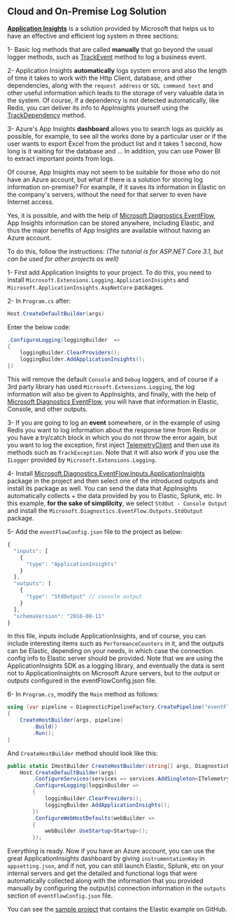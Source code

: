 ﻿ ## Cloud and On-Premise Log Solution
**[Application Insights](https://docs.microsoft.com/en-us/azure/azure-monitor/app/app-insights-overview)** is a solution provided by Microsoft that helps us to have an effective and efficient log system in three sections:

1- Basic log methods that are called **manually** that go beyond the usual logger methods, such as [TrackEvent](https://docs.microsoft.com/en-us/dotnet/api/microsoft.applicationinsights.telemetryclient.trackevent?view=azure-dotnet) method to log a business event.

2- Application Insights **automatically** logs system errors and also the length of time it takes to work with the Http Client, database, and other dependencies, along with the `request address` or `SQL command text` and other useful information which leads to the storage of very valuable data in the system.
Of course, if a dependency is not detected automatically, like Redis, you can deliver its info to AppInsights yourself using the [TrackDependency](https://docs.microsoft.com/en-us/dotnet/api/microsoft.applicationinsights.telemetryclient.trackdependency?view=azure-dotnet) method.


3- Azure's App Insights **dashboard** allows you to search logs as quickly as possible, for example, to see all the works done by a particular user or if the user wants to export Excel from the product list and it takes 1 second, how long is it waiting for the database and ...
In addition, you can use Power BI to extract important points from logs.

Of course, App Insights may not seem to be suitable for those who do not have an Azure account, but what if there is a solution for storing log information on-premise? For example, if it saves its information in Elastic on the company's servers, without the need for that server to even have Internet access.

Yes, it is possible, and with the help of [Microsoft Diagnostics EventFlow](https://github.com/Azure/diagnostics-eventflow), App Insights information can be stored anywhere, including Elastic, and thus the major benefits of App Insights are available without having an Azure account.

To do this, follow the instructions: *(The tutorial is for ASP.NET Core 3.1, but can be used for other projects as well)*

1- First add Application Insights to your project. To do this, you need to install `Microsoft.Extensions.Logging.ApplicationInsights` and `Microsoft.ApplicationInsights.AspNetCore` packages.

2- In `Program.cs` after:
```csharp
Host.CreateDefaultBuilder(args)
```

Enter the below code:
```csharp
.ConfigureLogging(loggingBuilder  =>
{
    loggingBuilder.ClearProviders();
    loggingBuilder.AddApplicationInsights();
})
```

This will remove the default `Console` and `Debug` loggers, and of course if a 3rd party library has used `Microsoft.Extensions.Logging`, the log information will also be given to AppInsights, and finally, with the help of [Microsoft Diagnostics EventFlow](https://github.com/Azure/diagnostics-eventflow), you will have that information in Elastic, Console, and other outputs.

3- If you are going to log an **event** somewhere, or in the example of using Redis you want to log information about the response time from Redis or you have a try/catch block in which you do not throw the error again, but you want to log the exception, first inject [TelemetryClient](https://docs.microsoft.com/en-us/dotnet/api/microsoft.applicationinsights.telemetryclient?view=azure-dotnet) and then use its methods such as `TrackException`. 
Note that it will also work if you use the `ILogger` provided by `Microsoft.Extensions.Logging`.

4- Install [Microsoft.Diagnostics.EventFlow.Inputs.ApplicationInsights](https://www.nuget.org/packages/Microsoft.Diagnostics.EventFlow.Inputs.ApplicationInsights/) package in the project and then select one of the introduced outputs and install its package as well. You can send the data that AppInsights automatically collects + the data provided by you to Elastic, Splunk, etc.
In this example, **for the sake of simplilcity**, we select `StdOut - Console Output` and install the `Microsoft.Diagnostics.EventFlow.Outputs.StdOutput` package.

5- Add the `eventFlowConfig.json` file to the project as below:
```javascript
{
  "inputs": [
    {
      "type": "ApplicationInsights"
    }
  ],
  "outputs": [
    {
      "type": "StdOutput" // console output
    }
  ],
  "schemaVersion": "2016-08-11"
}
```
In this file, inputs include ApplicationInsights, and of course, you can include interesting items such as `PerformanceCounters` in it, and the outputs can be Elastic, depending on your needs, in which case the connection config info to Elastic server should be provided. 
Note that we are using the ApplicationInsights SDK as a logging library, and eventually the data is sent not to ApplicationInsights on Microsoft Azure servers, but to the output or outputs configured in the eventFlowConfig.json file.

6- In `Program.cs`, modify the `Main` method as follows:
```csharp
using (var pipeline = DiagnosticPipelineFactory.CreatePipeline("eventFlowConfig.json"))
{
    CreateHostBuilder(args, pipeline)
        .Build()
        .Run();
}
```

And `CreateHostBuilder` method should look like this:
```csharp
public static IHostBuilder CreateHostBuilder(string[] args, DiagnosticPipeline pipeline) =>
    Host.CreateDefaultBuilder(args)
        .ConfigureServices(services => services.AddSingleton<ITelemetryProcessorFactory>(sp => new EventFlowTelemetryProcessorFactory(pipeline)))
        .ConfigureLogging(logginBuilder =>
        {
            logginBuilder.ClearProviders();
            loggingBuilder.AddApplicationInsights();
        })
        .ConfigureWebHostDefaults(webBuilder =>
        {
            webBuilder.UseStartup<Startup>();
        });
```

Everything is ready. Now if you have an Azure account, you can use the great ApplicationInsights dashboard by giving `instrumentationKey` in `appsetting.json`, and if not, you can still launch Elastic, Splunk, etc on your internal servers and get the detailed and functional logs that were automatically collected along with the information that you provided manually by configuring the output(s) connection information in the `outputs` section of `eventFlowConfig.json` file.

You can see the [sample project](https://github.com/ysmoradi/AppInsightsSdkWithoutAzureAccount) that contains the Elastic example on GitHub.
